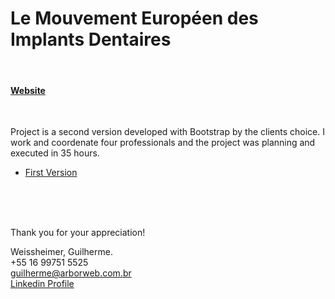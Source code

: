 # Le Mouvement Européen des Implants Dentaires
<br />

#### [Website](https://meidmovement.fr/)
<br />

Project is a second version developed with Bootstrap by the clients choice. I work and coordenate four professionals and the project was planning and executed in 35 hours.
<br /><ul><li>[First Version](https://meid-center.com/)</li></ul>
<br />

> 

<br /><br />Thank you for your appreciation!

Weissheimer, Guilherme.<br />
+55 16 99751 5525<br />
guilherme@arborweb.com.br<br />
[Linkedin Profile](https://www.linkedin.com/in/guilherme-weissheimer-400868131/?locale=en_US)